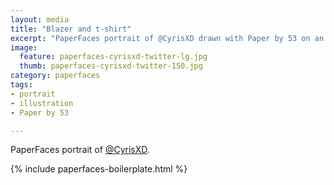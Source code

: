 ```yaml
---
layout: media
title: "Blazer and t-shirt"
excerpt: "PaperFaces portrait of @CyrisXD drawn with Paper by 53 on an iPad."
image: 
  feature: paperfaces-cyrisxd-twitter-lg.jpg
  thumb: paperfaces-cyrisxd-twitter-150.jpg
category: paperfaces
tags: 
- portrait
- illustration
- Paper by 53

---
```


PaperFaces portrait of [@CyrisXD](http://twitter.com/CyrisXD).

{% include paperfaces-boilerplate.html %}